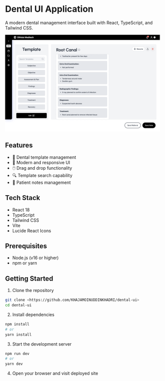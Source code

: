 # Dental UI Application

A modern dental management interface built with React, TypeScript, and Tailwind CSS.

![Screenshot](Screenshot.png)

## Features

- 🦷 Dental template management
- 🎨 Modern and responsive UI
- 🖱️ Drag and drop functionality
- 🔍 Template search capability
- 📝 Patient notes management

## Tech Stack

- React 18
- TypeScript
- Tailwind CSS
- Vite
- Lucide React Icons

## Prerequisites

- Node.js (v16 or higher)
- npm or yarn

## Getting Started

1. Clone the repository
````bash
git clone <https://github.com/KHAJAMOINUDDINKHADRI/dental-ui>
cd dental-ui
````

2. Install dependencies
````bash
npm install
# or
yarn install
````
3. Start the development server
````bash
npm run dev
# or
yarn dev
````
4. Open your browser and visit deployed site


